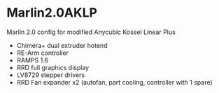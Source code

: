 # Marlin2.0AKLP
Marlin 2.0 config for modified Anycubic Kossel Linear Plus

* Chimera+ dual extruder hotend
* RE-Arm controller
* RAMPS 1.6
* RRD full graphics display
* LV8729 stepper drivers
* RRD Fan expander x2 (autofan, part cooling, controller with 1 spare)
